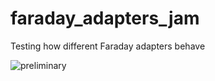 faraday_adapters_jam
====================

Testing how different Faraday adapters behave

![preliminary](https://www.dropbox.com/s/fkjlmqhhusnu25r/Screen%20Shot%202014-02-20%20at%2011.10.52%20PM.png)
